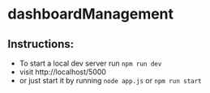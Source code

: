 # dashboardManagement

## Instructions:
- To start a local dev server run ```npm run dev```
- visit http://localhost/5000
- or just start it by running ```node app.js``` or ```npm run start```